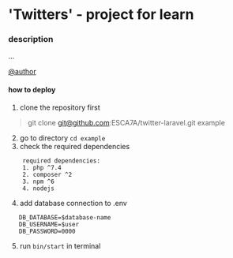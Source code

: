 # 'Twitters' - project for learn

### description
...

[@author](https://github.com/ESCA7A)
####  how to deploy

1. clone the repository first
> git clone git@github.com:ESCA7A/twitter-laravel.git example
2. go to directory `cd example`
3. check the required dependencies

```
    required dependencies:
    1. php ^7.4
    2. composer ^2
    3. npm ^6
    4. nodejs
```

4. add database connection to .env

```
   DB_DATABASE=$database-name
   DB_USERNAME=$user
   DB_PASSWORD=0000
```

5. run `bin/start` in terminal
